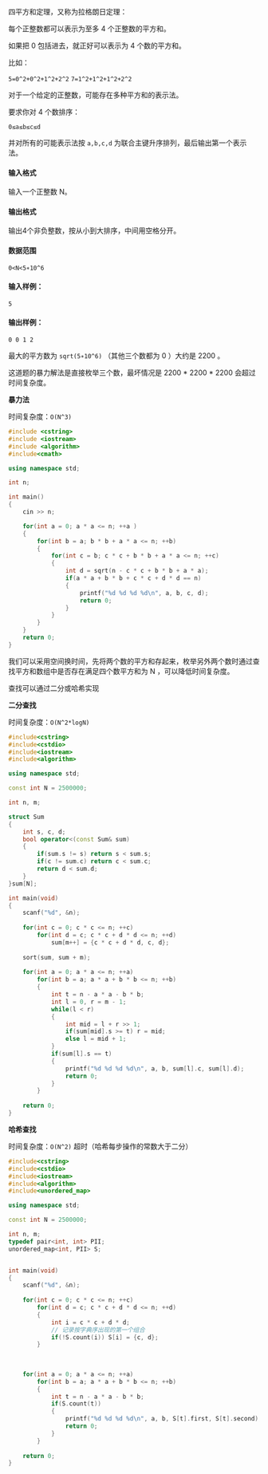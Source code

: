 四平方和定理，又称为拉格朗日定理：

每个正整数都可以表示为至多 4 个正整数的平方和。

如果把 0 包括进去，就正好可以表示为 4 个数的平方和。

比如：

`5=0^2+0^2+1^2+2^2`
`7=1^2+1^2+1^2+2^2`

对于一个给定的正整数，可能存在多种平方和的表示法。

要求你对 4 个数排序：

`0≤a≤b≤c≤d`

并对所有的可能表示法按 `a,b,c,d` 为联合主键升序排列，最后输出第一个表示法。

#### 输入格式

输入一个正整数 N。

#### 输出格式

输出4个非负整数，按从小到大排序，中间用空格分开。

#### 数据范围

`0<N<5∗10^6`

#### 输入样例：

```
5
```

#### 输出样例：

```
0 0 1 2
```

最大的平方数为 `sqrt(5∗10^6)` （其他三个数都为 0 ）大约是 2200 。

这道题的暴力解法是直接枚举三个数，最坏情况是 2200 * 2200 * 2200 会超过时间复杂度。

**暴力法**

时间复杂度：`O(N^3)`

```cpp
#include <cstring>
#include <iostream>
#include <algorithm>
#include<cmath>

using namespace std;

int n;

int main()
{
    cin >> n;

    for(int a = 0; a * a <= n; ++a )
    {
        for(int b = a; b * b + a * a <= n; ++b)
        {
            for(int c = b; c * c + b * b + a * a <= n; ++c)
            {
                int d = sqrt(n - c * c + b * b + a * a);
                if(a * a + b * b + c * c + d * d == n) 
                {
                    printf("%d %d %d %d\n", a, b, c, d);
                    return 0;
                }
            }
        }
    }
    return 0;
}
```



我们可以采用空间换时间，先将两个数的平方和存起来，枚举另外两个数时通过查找平方和数组中是否存在满足四个数平方和为 N ，可以降低时间复杂度。

查找可以通过二分或哈希实现

**二分查找**

时间复杂度：`O(N^2*logN)`

```cpp
#include<cstring>
#include<cstdio>
#include<iostream>
#include<algorithm>

using namespace std;

const int N = 2500000;

int n, m;

struct Sum
{
    int s, c, d;
    bool operator<(const Sum& sum)
    {
        if(sum.s != s) return s < sum.s;
        if(c != sum.c) return c < sum.c;
        return d < sum.d;
    }
}sum[N];

int main(void)
{
    scanf("%d", &n);
    
    for(int c = 0; c * c <= n; ++c)
        for(int d = c; c * c + d * d <= n; ++d)
            sum[m++] = {c * c + d * d, c, d};
    
    sort(sum, sum + m);
    
    for(int a = 0; a * a <= n; ++a)
        for(int b = a; a * a + b * b <= n; ++b)
        {
            int t = n - a * a - b * b;
            int l = 0, r = m - 1;
            while(l < r)
            {
                int mid = l + r >> 1;
                if(sum[mid].s >= t) r = mid;
                else l = mid + 1;
            }
            if(sum[l].s == t) 
            {
                printf("%d %d %d %d\n", a, b, sum[l].c, sum[l].d);
                return 0;
            }
        }
    
    return 0;
}
```



**哈希查找**

时间复杂度：`O(N^2)` 超时（哈希每步操作的常数大于二分）

```cpp
#include<cstring>
#include<cstdio>
#include<iostream>
#include<algorithm>
#include<unordered_map>

using namespace std;

const int N = 2500000;

int n, m;
typedef pair<int, int> PII;
unordered_map<int, PII> S;


int main(void)
{
    scanf("%d", &n);
    
    for(int c = 0; c * c <= n; ++c)
        for(int d = c; c * c + d * d <= n; ++d)
        {
            int i = c * c + d * d;
            // 记录按字典序出现的第一个组合
            if(!S.count(i)) S[i] = {c, d};
        }
            
    
    
    for(int a = 0; a * a <= n; ++a)
        for(int b = a; a * a + b * b <= n; ++b)
        {
            int t = n - a * a - b * b;
            if(S.count(t))
            {
                printf("%d %d %d %d\n", a, b, S[t].first, S[t].second);
                return 0;
            }
        }
    
    return 0;
}
```

